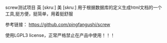 screw测试项目
英  [skruː]   美  [skruː]
用于根据数据库的定义生成html文档的一个工具,挺方便，挺简单，用着挺舒服

参考链接：
https://github.com/pingfangushi/screw

使用LGPL3 license，正常严格禁止在产品中使用！！！
